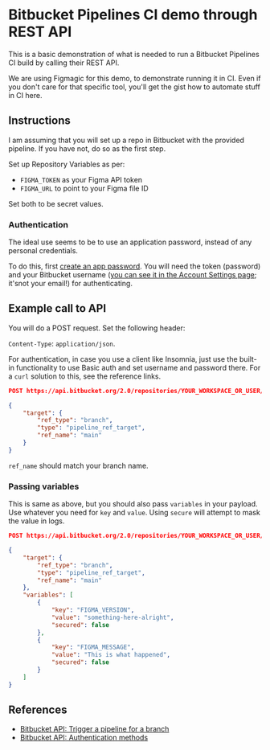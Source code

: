 # Bitbucket Pipelines CI demo through REST API

This is a basic demonstration of what is needed to run a Bitbucket Pipelines CI build by calling their REST API.

We are using Figmagic for this demo, to demonstrate running it in CI. Even if you don't care for that specific tool, you'll get the gist how to automate stuff in CI here.

## Instructions

I am assuming that you will set up a repo in Bitbucket with the provided pipeline. If you have not, do so as the first step.

Set up Repository Variables as per:

- `FIGMA_TOKEN` as your Figma API token
- `FIGMA_URL` to point to your Figma file ID

Set both to be secret values.

### Authentication

The ideal use seems to be to use an application password, instead of any personal credentials.

To do this, first [create an app password](https://bitbucket.org/account/settings/app-passwords/). You will need the token (password) and your Bitbucket username ([you can see it in the Account Settings page](https://bitbucket.org/account/settings/); it'snot your email!) for authenticating.

## Example call to API

You will do a POST request. Set the following header:

`Content-Type`: `application/json`.

For authentication, in case you use a client like Insomnia, just use the built-in functionality to use Basic auth and set username and password there. For a `curl` solution to this, see the reference links.

```json
POST https://api.bitbucket.org/2.0/repositories/YOUR_WORKSPACE_OR_USER/YOUR_REPO/pipelines/#post

{
	"target": {
		"ref_type": "branch",
		"type": "pipeline_ref_target",
		"ref_name": "main"
	}
}
```

`ref_name` should match your branch name.

### Passing variables

This is same as above, but you should also pass `variables` in your payload. Use whatever you need for `key` and `value`. Using `secure` will attempt to mask the value in logs.

```json
POST https://api.bitbucket.org/2.0/repositories/YOUR_WORKSPACE_OR_USER/YOUR_REPO/pipelines/#post

{
	"target": {
		"ref_type": "branch",
		"type": "pipeline_ref_target",
		"ref_name": "main"
	},
	"variables": [
		{
			"key": "FIGMA_VERSION",
			"value": "something-here-alright",
			"secured": false
		},
		{
			"key": "FIGMA_MESSAGE",
			"value": "This is what happened",
			"secured": false
		}
	]
}
```

## References

- [Bitbucket API: Trigger a pipeline for a branch](https://developer.atlassian.com/bitbucket/api/2/reference/resource/repositories/%7Bworkspace%7D/%7Brepo_slug%7D/pipelines/#post)
- [Bitbucket API: Authentication methods](https://developer.atlassian.com/bitbucket/api/2/reference/meta/authentication)
